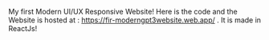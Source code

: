 My first Modern UI/UX Responsive Website!
Here is the code and the Website is hosted at : https://fir-moderngpt3website.web.app/ .
It is made in ReactJs!
